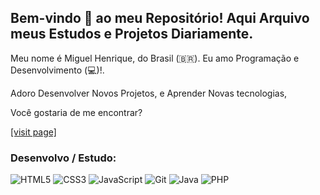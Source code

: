 ## Bem-vindo 👋 ao meu Repositório! Aqui Arquivo meus Estudos e Projetos Diariamente.

Meu nome é Miguel Henrique, do Brasil (🇧🇷). Eu amo Programação e Desenvolvimento (💻)!.

Adoro Desenvolver Novos Projetos, e Aprender Novas tecnologias,

Você gostaria de me encontrar?

<a href="#">[visit page]</a>


###  Desenvolvo / Estudo: 
![HTML5](https://img.shields.io/badge/-HTML5-E34F26?style=flat-square&logo=html5&logoColor=white)
![CSS3](https://img.shields.io/badge/-CSS3-549FDE?style=flat-square&logo=css3&logoColor=white)
![JavaScript](https://img.shields.io/badge/-JavaScript-F7B93E?style=flat-square&logo=javascript&logoColor=fff)
![Git](https://img.shields.io/badge/-Git-F05032?style=flat-square&logo=git&logoColor=white)
![Java](https://img.shields.io/badge/-Java-E34F26?style=flat-square&logo=Java&logoColor=black)
![PHP](https://img.shields.io/badge/-Php-E34F26?style=flat-square&logo=Php&logoColor=white)
